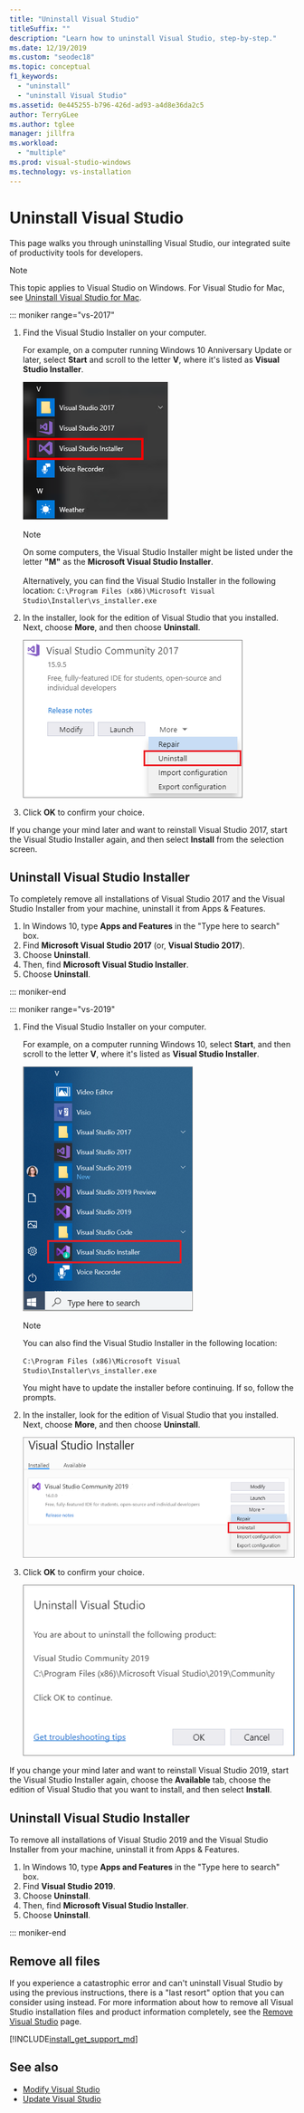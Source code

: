 ```yaml
---
title: "Uninstall Visual Studio"
titleSuffix: ""
description: "Learn how to uninstall Visual Studio, step-by-step."
ms.date: 12/19/2019
ms.custom: "seodec18"
ms.topic: conceptual
f1_keywords:
  - "uninstall"
  - "uninstall Visual Studio"
ms.assetid: 0e445255-b796-426d-ad93-a4d8e36da2c5
author: TerryGLee
ms.author: tglee
manager: jillfra
ms.workload:
  - "multiple"
ms.prod: visual-studio-windows
ms.technology: vs-installation
---
```

# Uninstall Visual Studio

This page walks you through uninstalling Visual Studio, our integrated suite of productivity tools for developers.

> [!NOTE]
> This topic applies to Visual Studio on Windows. For Visual Studio for Mac, see [Uninstall Visual Studio for Mac](/visualstudio/mac/uninstall).

::: moniker range="vs-2017"

1. Find the Visual Studio Installer on your computer.

     For example, on a computer running Windows 10 Anniversary Update or later, select **Start** and scroll to the letter **V**, where it's listed as **Visual Studio Installer**.

     ![Visual Studio Installer](media/locate-the-visual-studio-installer.png "Locate the Microsoft Visual Studio Installer")

   > [!NOTE]
   > On some computers, the Visual Studio Installer might be listed under the letter **"M"** as the **Microsoft Visual Studio Installer**.<br/><br/> Alternatively, you can find the Visual Studio Installer in the following location: `C:\Program Files (x86)\Microsoft Visual Studio\Installer\vs_installer.exe`

1. In the installer, look for the edition of Visual Studio that you installed. Next, choose **More**, and then choose **Uninstall**.

     ![Uninstall Visual Studio 2017](media/uninstall-visual-studio.png "Uninstall Visual Studio 2017")

1. Click **OK** to confirm your choice.

If you change your mind later and want to reinstall Visual Studio 2017, start the Visual Studio Installer again, and then select **Install** from the selection screen.

## Uninstall Visual Studio Installer

To completely remove all installations of Visual Studio 2017 and the Visual Studio Installer from your machine, uninstall it from Apps & Features.

1. In Windows 10, type **Apps and Features** in the "Type here to search" box.
1. Find **Microsoft Visual Studio 2017** (or, **Visual Studio 2017**).
1. Choose **Uninstall**.
1. Then, find **Microsoft Visual Studio Installer**.
1. Choose **Uninstall**.

::: moniker-end

::: moniker range="vs-2019"

1. Find the Visual Studio Installer on your computer.

     For example, on a computer running Windows 10, select **Start**, and then scroll to the letter **V**, where it's listed as **Visual Studio Installer**.

     ![Open the Visual Studio Installer](media/vs-2019/vs-installer-windows-start.png "Open the Visual Studio Installer")

     > [!NOTE]
     > You can also find the Visual Studio Installer in the following location:
     >
     > `C:\Program Files (x86)\Microsoft Visual Studio\Installer\vs_installer.exe`

    You might have to update the installer before continuing. If so, follow the prompts.

1. In the installer, look for the edition of Visual Studio that you installed. Next, choose **More**, and then choose **Uninstall**.

     ![Uninstall Visual Studio 2019](media/vs-2019/vs-installer-uninstall.png "Uninstall Visual Studio 2019")

1. Click **OK** to confirm your choice.

     ![Uninstall Visual Studio confirmation](media/vs-2019/uninstall-visualstudio-confirm.png "Confirm that you want to uninstall Visual Studio 2019")

If you change your mind later and want to reinstall Visual Studio 2019, start the Visual Studio Installer again, choose the **Available** tab,  choose the edition of Visual Studio that you want to install, and then select **Install**.

## Uninstall Visual Studio Installer

To remove all installations of Visual Studio 2019 and the Visual Studio Installer from your machine, uninstall it from Apps & Features.

1. In Windows 10, type **Apps and Features** in the "Type here to search" box.
1. Find **Visual Studio 2019**.
1. Choose **Uninstall**.
1. Then, find **Microsoft Visual Studio Installer**.
1. Choose **Uninstall**.

::: moniker-end

## Remove all files

If you experience a catastrophic error and can't uninstall Visual Studio by using the previous instructions, there is a "last resort" option that you can consider using instead. For more information about how to remove all Visual Studio installation files and product information completely, see the [Remove Visual Studio](remove-visual-studio.md) page.

[!INCLUDE[install_get_support_md](includes/install_get_support_md.md)]

## See also

* [Modify Visual Studio](modify-visual-studio.md)
* [Update Visual Studio](update-visual-studio.md)